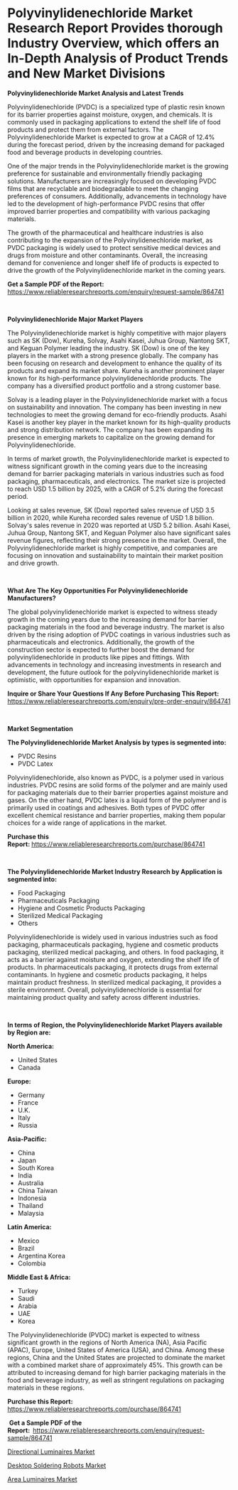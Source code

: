 <p><h1>Polyvinylidenechloride Market Research Report Provides thorough Industry Overview, which offers an In-Depth Analysis of Product Trends and New Market Divisions</h1></p><p><strong>Polyvinylidenechloride Market Analysis and Latest Trends</strong></p>
<p><p>Polyvinylidenechloride (PVDC) is a specialized type of plastic resin known for its barrier properties against moisture, oxygen, and chemicals. It is commonly used in packaging applications to extend the shelf life of food products and protect them from external factors. The Polyvinylidenechloride Market is expected to grow at a CAGR of 12.4% during the forecast period, driven by the increasing demand for packaged food and beverage products in developing countries.</p><p>One of the major trends in the Polyvinylidenechloride market is the growing preference for sustainable and environmentally friendly packaging solutions. Manufacturers are increasingly focused on developing PVDC films that are recyclable and biodegradable to meet the changing preferences of consumers. Additionally, advancements in technology have led to the development of high-performance PVDC resins that offer improved barrier properties and compatibility with various packaging materials.</p><p>The growth of the pharmaceutical and healthcare industries is also contributing to the expansion of the Polyvinylidenechloride market, as PVDC packaging is widely used to protect sensitive medical devices and drugs from moisture and other contaminants. Overall, the increasing demand for convenience and longer shelf life of products is expected to drive the growth of the Polyvinylidenechloride market in the coming years.</p></p>
<p><strong>Get a Sample PDF of the Report:&nbsp;</strong> <a href="https://www.reliableresearchreports.com/enquiry/request-sample/864741">https://www.reliableresearchreports.com/enquiry/request-sample/864741</a></p>
<p>&nbsp;</p>
<p><strong>Polyvinylidenechloride Major Market Players</strong></p>
<p><p>The Polyvinylidenechloride market is highly competitive with major players such as SK (Dow), Kureha, Solvay, Asahi Kasei, Juhua Group, Nantong SKT, and Keguan Polymer leading the industry. SK (Dow) is one of the key players in the market with a strong presence globally. The company has been focusing on research and development to enhance the quality of its products and expand its market share. Kureha is another prominent player known for its high-performance polyvinylidenechloride products. The company has a diversified product portfolio and a strong customer base.</p><p>Solvay is a leading player in the Polyvinylidenechloride market with a focus on sustainability and innovation. The company has been investing in new technologies to meet the growing demand for eco-friendly products. Asahi Kasei is another key player in the market known for its high-quality products and strong distribution network. The company has been expanding its presence in emerging markets to capitalize on the growing demand for Polyvinylidenechloride.</p><p>In terms of market growth, the Polyvinylidenechloride market is expected to witness significant growth in the coming years due to the increasing demand for barrier packaging materials in various industries such as food packaging, pharmaceuticals, and electronics. The market size is projected to reach USD 1.5 billion by 2025, with a CAGR of 5.2% during the forecast period.</p><p>Looking at sales revenue, SK (Dow) reported sales revenue of USD 3.5 billion in 2020, while Kureha recorded sales revenue of USD 1.8 billion. Solvay's sales revenue in 2020 was reported at USD 5.2 billion. Asahi Kasei, Juhua Group, Nantong SKT, and Keguan Polymer also have significant sales revenue figures, reflecting their strong presence in the market. Overall, the Polyvinylidenechloride market is highly competitive, and companies are focusing on innovation and sustainability to maintain their market position and drive growth.</p></p>
<p>&nbsp;</p>
<p><strong>What Are The Key Opportunities For Polyvinylidenechloride Manufacturers?</strong></p>
<p><p>The global polyvinylidenechloride market is expected to witness steady growth in the coming years due to the increasing demand for barrier packaging materials in the food and beverage industry. The market is also driven by the rising adoption of PVDC coatings in various industries such as pharmaceuticals and electronics. Additionally, the growth of the construction sector is expected to further boost the demand for polyvinylidenechloride in products like pipes and fittings. With advancements in technology and increasing investments in research and development, the future outlook for the polyvinylidenechloride market is optimistic, with opportunities for expansion and innovation.</p></p>
<p><strong>Inquire or Share Your Questions If Any Before Purchasing This Report:</strong> <a href="https://www.reliableresearchreports.com/enquiry/pre-order-enquiry/864741">https://www.reliableresearchreports.com/enquiry/pre-order-enquiry/864741</a></p>
<p>&nbsp;</p>
<p><strong>Market Segmentation</strong></p>
<p><strong>The Polyvinylidenechloride Market Analysis by types is segmented into:</strong></p>
<p><ul><li>PVDC Resins</li><li>PVDC Latex</li></ul></p>
<p><p>Polyvinylidenechloride, also known as PVDC, is a polymer used in various industries. PVDC resins are solid forms of the polymer and are mainly used for packaging materials due to their barrier properties against moisture and gases. On the other hand, PVDC latex is a liquid form of the polymer and is primarily used in coatings and adhesives. Both types of PVDC offer excellent chemical resistance and barrier properties, making them popular choices for a wide range of applications in the market.</p></p>
<p><strong>Purchase this Report:&nbsp;</strong><a href="https://www.reliableresearchreports.com/purchase/864741">https://www.reliableresearchreports.com/purchase/864741</a></p>
<p>&nbsp;</p>
<p><strong>The Polyvinylidenechloride Market Industry Research by Application is segmented into:</strong></p>
<p><ul><li>Food Packaging</li><li>Pharmaceuticals Packaging</li><li>Hygiene and Cosmetic Products Packaging</li><li>Sterilized Medical Packaging</li><li>Others</li></ul></p>
<p><p>Polyvinylidenechloride is widely used in various industries such as food packaging, pharmaceuticals packaging, hygiene and cosmetic products packaging, sterilized medical packaging, and others. In food packaging, it acts as a barrier against moisture and oxygen, extending the shelf life of products. In pharmaceuticals packaging, it protects drugs from external contaminants. In hygiene and cosmetic products packaging, it helps maintain product freshness. In sterilized medical packaging, it provides a sterile environment. Overall, polyvinylidenechloride is essential for maintaining product quality and safety across different industries.</p></p>
<p>&nbsp;</p>
<p><strong>In terms of Region, the Polyvinylidenechloride Market Players available by Region are:</strong></p>
<p>
    <p> <strong> North America: </strong>
        <ul>
            <li>United States</li>
            <li>Canada</li>
        </ul>
        </p> 
    <p> <strong> Europe: </strong>
        <ul>
            <li>Germany</li>
            <li>France</li>
            <li>U.K.</li>
            <li>Italy</li>
            <li>Russia</li>
        </ul>
        </p> 
    <p> <strong> Asia-Pacific: </strong>
        <ul>
            <li>China</li>
            <li>Japan</li>
            <li>South Korea</li>
            <li>India</li>
            <li>Australia</li>
            <li>China Taiwan</li>
            <li>Indonesia</li>
            <li>Thailand</li>
            <li>Malaysia</li>
        </ul>
        </p> 
    <p> <strong> Latin America: </strong>
        <ul>
            <li>Mexico</li>
            <li>Brazil</li>
            <li>Argentina Korea</li>
            <li>Colombia</li>
        </ul>
        </p> 
    <p> <strong> Middle East & Africa: </strong>
        <ul>
            <li>Turkey</li>
            <li>Saudi</li>
            <li>Arabia</li>
            <li>UAE</li>
            <li>Korea</li>
        </ul>
    </p>
    </p>
<p><p>The Polyvinylidenechloride (PVDC) market is expected to witness significant growth in the regions of North America (NA), Asia Pacific (APAC), Europe, United States of America (USA), and China. Among these regions, China and the United States are projected to dominate the market with a combined market share of approximately 45%. This growth can be attributed to increasing demand for high barrier packaging materials in the food and beverage industry, as well as stringent regulations on packaging materials in these regions.</p></p>
<p><strong>Purchase this Report: </strong><a href="https://www.reliableresearchreports.com/purchase/864741">https://www.reliableresearchreports.com/purchase/864741</a></p>
<p>&nbsp;<strong>Get a Sample PDF of the Report:&nbsp;&nbsp;</strong><a href="https://www.reliableresearchreports.com/enquiry/request-sample/864741">https://www.reliableresearchreports.com/enquiry/request-sample/864741</a></p>
<p><strong></strong></p>
<p><p><a href="https://view.publitas.com/reportprime-1/directional-luminaires-market-size-share-trends-analysis-report-by-material-by-type-by-end-user-by-region-and-segment-forecasts-2024-2031/">Directional Luminaires Market</a></p><p><a href="https://view.publitas.com/reportprime-1/desktop-soldering-robots-market-size-evaluating-its-market-trends-growth-and-projections-2024-2031/">Desktop Soldering Robots Market</a></p><p><a href="https://view.publitas.com/reportprime-1/global-area-luminaires-market-by-types-applications-and-major-players-with-regional-growth-rate-analysis-and-development-situation-from-2024-to-2031/">Area Luminaires Market</a></p></p>